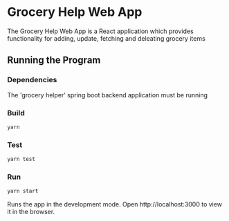 # Grocery Help Web App

The Grocery Help Web App is a React application which provides functionality for adding, update, fetching and deleating grocery items


## Running the Program

### Dependencies
The 'grocery helper' spring boot backend application must be running

### Build
```sh
yarn
```

### Test
```sh
yarn test
```

### Run
```sh
yarn start
```

Runs the app in the development mode.
Open http://localhost:3000 to view it in the browser.


